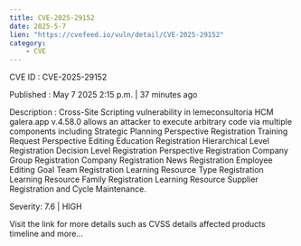 ```yaml
---
title: CVE-2025-29152
date: 2025-5-7
lien: "https://cvefeed.io/vuln/detail/CVE-2025-29152"
category:
    - CVE
---
```


CVE ID : CVE-2025-29152

Published :  May 7
2025
2:15 p.m. | 37 minutes ago

Description : Cross-Site Scripting vulnerability in lemeconsultoria HCM galera.app v.4.58.0 allows an attacker to execute arbitrary code via multiple components
including Strategic Planning Perspective Registration
Training Request
Perspective Editing
Education Registration
Hierarchical Level Registration
Decision Level Registration
Perspective Registration
Company Group Registration
Company Registration
News Registration
Employee Editing
Goal Team Registration
Learning Resource Type Registration
Learning Resource Family Registration
Learning Resource Supplier Registration
and Cycle Maintenance.

Severity: 7.6 | HIGH

Visit the link for more details
such as CVSS details
affected products
timeline
and more...
